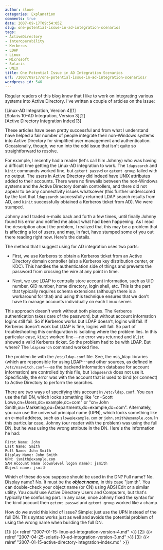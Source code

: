 ```yaml
---
author: slowe
categories: Explanation
comments: true
date: 2007-09-17T09:54:05Z
slug: one-potential-issue-in-ad-integration-scenarios
tags:
- ActiveDirectory
- Interoperability
- Kerberos
- LDAP
- Linux
- Microsoft
- Solaris
- UNIX
title: One Potential Issue in AD Integration Scenarios
url: /2007/09/17/one-potential-issue-in-ad-integration-scenarios/
wordpress_id: 546
---
```


Regular readers of this blog know that I like to work on integrating various systems into Active Directory. I've written a couple of articles on the issue:

[Linux-AD Integration, Version 4][1]  
[Solaris 10-AD Integration, Version 3][2]  
[Active Directory Integration Index][3]

These articles have been pretty successful and from what I understand have helped a fair number of people integrate their non-Windows systems into Active Directory for simplified user management and authentication. Occasionally, though, we run into the odd issue that isn't quite so straightforward to resolve.

For example, I recently had a reader (let's call him Johnny) who was having a difficult time getting the Linux-AD integration to work. The `ldapsearch` and `kinit` commands worked fine, but `getent passwd` or `getent group` failed with no output. The users in Active Directory did indeed have UNIX attributes added to their accounts. There were no firewalls between the non-Windows systems and the Active Directory domain controllers, and there did not appear to be any connectivity issues whatsoever (this further underscored by the fact that `ldapsearch` successfully returned LDAP search results from AD, and `kinit` successfully obtained a Kerberos ticket from AD). We were stumped.

Johnny and I traded e-mails back and forth a few times, until finally Johnny found his error and notified me about what had been happening. As I read the description about the problem, I realized that this may be a problem that is affecting a lot of users, and may, in fact, have stumped some of you out there reading right now. Here's the details.

The method that I suggest using for AD integration uses two parts:

* First, we use Kerberos to obtain a Kerberos ticket from an Active Directory domain controller (also a Kerberos key distribution center, or KDC). This handles the authentication side of things and prevents the password from crossing the wire at any point in time.

* Next, we use LDAP to centrally store account information, such as UID number, GID number, home directory, login shell, etc. This is the part that typically requires schema extensions (although there is a workaround for that) and using this technique ensures that we don't have to manage accounts individually on each Linux server.

This approach doesn't work without both pieces. The Kerberos authentication takes care of the password, but without account information logins still fail. So if Kerberos works but LDAP doesn't, logins will fail. If Kerberos doesn't work but LDAP is fine, logins will fail. So part of troubleshooting this configuration is isolating where the problem lies. In this particular case, `kinit` worked fine---no error was returned and `klist` showed a valid Kerberos ticket. So the problem had to be with LDAP. But where? The `ldapsearch` command worked fine.

The problem lie with the `/etc/ldap.conf` file. See, the nss_ldap libraries (which are responsible for using LDAP---and other sources, as defined in `/etc/nsswitch.conf`---as the backend information database for account information) are controlled by this file, but `ldapsearch` does not use it. Specifically, the error was with the account that is used to bind (or connect) to Active Directory to perform the searches.

There are two ways of specifying this account in `/etc/ldap.conf`. You can use the full DN, which looks something like "cn=Scott Lowe,cn=Users,dc=example,dc=com" or "cn=John Smith,ou=Marketing,ou=Departments,dc=example,dc=com". Alternately, you can use the universal principal name (UPN), which looks something like an e-mail address, such as `slowe@example.com` or `john.smith@example.com`. In this particular case, Johnny (our reader with the problem) was using the full DN, but he was using the wrong attribute in the DN. Here's the information he had:

```text
First Name: John  
Last Name: Smith  
Full Name: John Smith  
Display Name: John Smith  
UPN: jsmith@example.com  
SAM Account Name (downlevel logon name): jsmith  
Object name: jsmith
```

Which of these do you suppose should be used in the DN? Full name? No. Display name? No. It must be the **_object name_**, in this case "jsmith". You can double-check your object name (or CN) using ADSI Edit or a similar utility. You _could_ use Active Directory Users and Computers, but that's typically the confusing part. In any case, once Johnny fixed the syntax for the bind account then `getent passwd` and `getent group` worked like a champ.

How do we avoid this kind of issue? Simple: just use the UPN instead of the full DN. This syntax works just as well and avoids the potential problem of using the wrong name when building the full DN.

[1]: {{< relref "2007-01-15-linux-ad-integration-version-4.md" >}}
[2]: {{< relref "2007-04-25-solaris-10-ad-integration-version-3.md" >}}
[3]: {{< relref "2007-01-15-active-directory-integration-index.md" >}}
